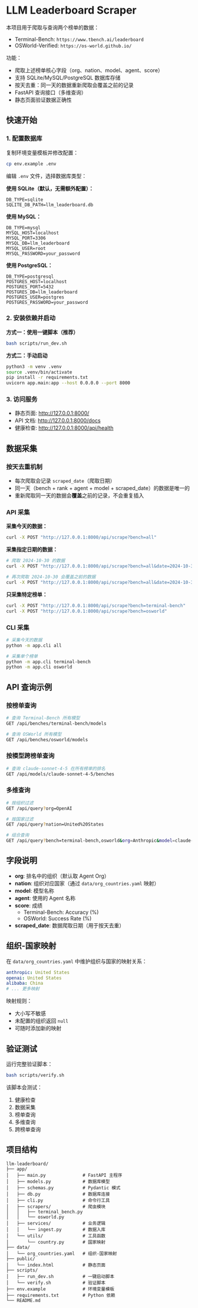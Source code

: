 # LLM Leaderboard Scraper

本项目用于爬取与查询两个榜单的数据：
- Terminal-Bench: `https://www.tbench.ai/leaderboard`
- OSWorld-Verified: `https://os-world.github.io/`

功能：
- 爬取上述榜单核心字段（org、nation、model、agent、score）
- 支持 SQLite/MySQL/PostgreSQL 数据库存储
- 按天去重：同一天的数据重新爬取会覆盖之前的记录
- FastAPI 查询接口（多维查询）
- 静态页面验证数据正确性

## 快速开始

### 1. 配置数据库

复制环境变量模板并修改配置：
```bash
cp env.example .env
```

编辑 `.env` 文件，选择数据库类型：

**使用 SQLite（默认，无需额外配置）：**
```env
DB_TYPE=sqlite
SQLITE_DB_PATH=llm_leaderboard.db
```

**使用 MySQL：**
```env
DB_TYPE=mysql
MYSQL_HOST=localhost
MYSQL_PORT=3306
MYSQL_DB=llm_leaderboard
MYSQL_USER=root
MYSQL_PASSWORD=your_password
```

**使用 PostgreSQL：**
```env
DB_TYPE=postgresql
POSTGRES_HOST=localhost
POSTGRES_PORT=5432
POSTGRES_DB=llm_leaderboard
POSTGRES_USER=postgres
POSTGRES_PASSWORD=your_password
```

### 2. 安装依赖并启动

**方式一：使用一键脚本（推荐）**
```bash
bash scripts/run_dev.sh
```

**方式二：手动启动**
```bash
python3 -m venv .venv
source .venv/bin/activate
pip install -r requirements.txt
uvicorn app.main:app --host 0.0.0.0 --port 8000
```

### 3. 访问服务

- 静态页面: http://127.0.0.1:8000/
- API 文档: http://127.0.0.1:8000/docs
- 健康检查: http://127.0.0.1:8000/api/health

## 数据采集

### 按天去重机制

- 每次爬取会记录 `scraped_date`（爬取日期）
- 同一天（bench + rank + agent + model + scraped_date）的数据是唯一的
- 重新爬取同一天的数据会**覆盖**之前的记录，不会重复插入

### API 采集

**采集今天的数据：**
```bash
curl -X POST "http://127.0.0.1:8000/api/scrape?bench=all"
```

**采集指定日期的数据：**
```bash
# 爬取 2024-10-30 的数据
curl -X POST "http://127.0.0.1:8000/api/scrape?bench=all&date=2024-10-30"

# 再次爬取 2024-10-30 会覆盖之前的数据
curl -X POST "http://127.0.0.1:8000/api/scrape?bench=all&date=2024-10-30"
```

**只采集特定榜单：**
```bash
curl -X POST "http://127.0.0.1:8000/api/scrape?bench=terminal-bench"
curl -X POST "http://127.0.0.1:8000/api/scrape?bench=osworld"
```

### CLI 采集

```bash
# 采集今天的数据
python -m app.cli all

# 采集单个榜单
python -m app.cli terminal-bench
python -m app.cli osworld
```

## API 查询示例

### 按榜单查询
```bash
# 查询 Terminal-Bench 所有模型
GET /api/benches/terminal-bench/models

# 查询 OSWorld 所有模型
GET /api/benches/osworld/models
```

### 按模型跨榜单查询
```bash
# 查询 claude-sonnet-4-5 在所有榜单的排名
GET /api/models/claude-sonnet-4-5/benches
```

### 多维查询
```bash
# 按组织过滤
GET /api/query?org=OpenAI

# 按国家过滤
GET /api/query?nation=United%20States

# 组合查询
GET /api/query?bench=terminal-bench,osworld&org=Anthropic&model=claude-sonnet-4-5
```

## 字段说明

- **org**: 排名中的组织（默认取 Agent Org）
- **nation**: 组织对应国家（通过 `data/org_countries.yaml` 映射）
- **model**: 模型名称
- **agent**: 使用的 Agent 名称
- **score**: 成绩
  - Terminal-Bench: Accuracy (%)
  - OSWorld: Success Rate (%)
- **scraped_date**: 数据爬取日期（用于按天去重）

## 组织-国家映射

在 `data/org_countries.yaml` 中维护组织与国家的映射关系：

```yaml
anthropic: United States
openai: United States
alibaba: China
# ... 更多映射
```

映射规则：
- 大小写不敏感
- 未配置的组织返回 `null`
- 可随时添加新的映射

## 验证测试

运行完整验证脚本：
```bash
bash scripts/verify.sh
```

该脚本会测试：
1. 健康检查
2. 数据采集
3. 榜单查询
4. 多维查询
5. 跨榜单查询

## 项目结构

```
llm-leaderboard/
├── app/
│   ├── main.py              # FastAPI 主程序
│   ├── models.py            # 数据库模型
│   ├── schemas.py           # Pydantic 模式
│   ├── db.py                # 数据库连接
│   ├── cli.py               # 命令行工具
│   ├── scrapers/            # 爬虫模块
│   │   ├── terminal_bench.py
│   │   └── osworld.py
│   ├── services/            # 业务逻辑
│   │   └── ingest.py        # 数据入库
│   └── utils/               # 工具函数
│       └── country.py       # 国家映射
├── data/
│   └── org_countries.yaml   # 组织-国家映射
├── public/
│   └── index.html           # 静态页面
├── scripts/
│   ├── run_dev.sh           # 一键启动脚本
│   └── verify.sh            # 验证脚本
├── env.example              # 环境变量模板
├── requirements.txt         # Python 依赖
└── README.md
```
